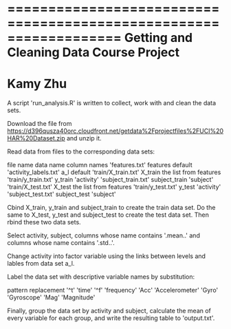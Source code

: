 ==================================================================
Getting and Cleaning Data
Course Project
==================================================================
Kamy Zhu
==================================================================

A script 'run_analysis.R' is written to collect, work with and clean the data sets.

Download the file from https://d396qusza40orc.cloudfront.net/getdata%2Fprojectfiles%2FUCI%20HAR%20Dataset.zip and unzip it.

Read data from files to the corresponding data sets:

file name               data name       column names
'features.txt'          features        default
'activity_labels.txt'   a_l             default
'train/X_train.txt'     X_train         the list from features
'train/y_train.txt'     y_train         'activity'
'subject_train.txt'     subject_train   'subject'
'train/X_test.txt'      X_test          the list from features
'train/y_test.txt'      y_test          'activity'
'subject_test.txt'      subject_test    'subject'

Cbind X_train, y_train and subject_train to create the train data set. Do the same to X_test, y_test and subject_test to create the test data set. Then rbind these two data sets.

Select activity, subject, columns whose name contains '.mean..' and columns whose name contains '.std..'.

Change activity into factor variable using the links between levels and lables from data set a_l.

Label the data set with descriptive variable names by substitution:

pattern   replacement
'^t'      'time'
'^f'      'frequency'
'Acc'     'Accelerometer'
'Gyro'    'Gyroscope'
'Mag'     'Magnitude'

Finally, group the data set by activity and subject, calculate the mean of every variable for each group, and write the resulting table to 'output.txt'.